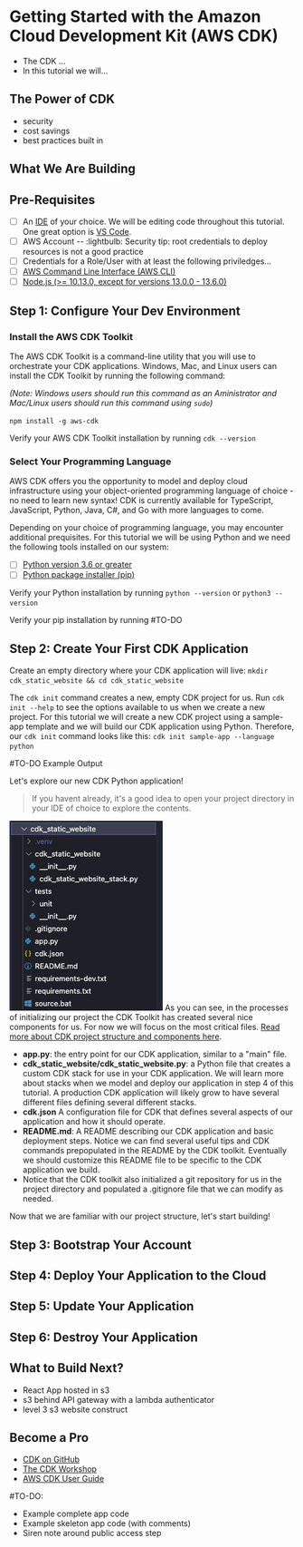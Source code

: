 # Getting Started with the Amazon Cloud Development Kit (AWS CDK)
- The CDK ...
- In this tutorial we will...

## The Power of CDK
- security
- cost savings
- best practices built in

## What We Are Building

## Pre-Requisites
- [ ] An [IDE](https://www.codecademy.com/article/what-is-an-ide) of your choice.  We will be editing code throughout this tutorial.  One great option is [VS Code](https://code.visualstudio.com/download).
- [ ] AWS Account
-- :lightbulb: Security tip: root credentials to deploy resources is not a good practice
- [ ] Credentials for a Role/User with at least the following priviledges...
- [ ] [AWS Command Line Interface (AWS CLI)](https://docs.aws.amazon.com/cli/latest/userguide/cli-chap-getting-started.html)
- [ ] [Node.js (>= 10.13.0, except for versions 13.0.0 - 13.6.0)](https://nodejs.org/en)

## Step 1: Configure Your Dev Environment
### Install the AWS CDK Toolkit
The AWS CDK Toolkit is a command-line utility that you will use to orchestrate your CDK applications.  Windows, Mac, and Linux users can install the CDK Toolkit by running the following command:

*(Note: Windows users should run this command as an Aministrator and Mac/Linux users should run this command using `sudo`)*

`npm install -g aws-cdk`

Verify your AWS CDK Toolkit installation by running 
`cdk --version`

### Select Your Programming Language
AWS CDK offers you the opportunity to model and deploy cloud infrastructure using your object-oriented programming language of choice - no need to learn new syntax!  CDK is currently available for TypeScript, JavaScript, Python, Java, C#, and Go with more languages to come.  

Depending on your choice of programming language, you may encounter additional prequisites.  For this tutorial we will be using Python and we need the following tools installed on our system:
- [ ] [Python version 3.6 or greater](https://www.python.org/downloads/)
- [ ] [Python package installer (pip)](https://pip.pypa.io/en/stable/installation/)

Verify your Python installation by running 
`python --version` or `python3 --version`

Verify your pip installation by running #TO-DO

## Step 2: Create Your First CDK Application
Create an empty directory where your CDK application will live:
`mkdir cdk_static_website && cd cdk_static_website`

The `cdk init` command creates a new, empty CDK project for us.  Run `cdk init --help` to see the options available to us when we create a new project.  For this tutorial we will create a new CDK project using a sample-app template and we will build our CDK application using Python.  Therefore, our `cdk init` command looks like this:
`cdk init sample-app --language python`

#TO-DO Example Output

Let's explore our new CDK Python application!
> If you havent already, it's a good idea to open your project directory in your IDE of choice to explore the contents. 

![image](readme-assets/cdk_python_project_structure.png)
As you can see, in the processes of initializing our project the CDK Toolkit has created several nice components for us.  For now we will focus on the most critical files.  [Read more about CDK project structure and components here](https://cdkworkshop.com/30-python/20-create-project/300-structure.html).
- **app.py**: the entry point for our CDK application, similar to a "main" file.
- **cdk_static_website/cdk_static_website.py**: a Python file that creates a custom CDK stack for use in your CDK application.  We will learn more about stacks when we model and deploy our application in step 4 of this tutorial.  A production CDK application will likely grow to have several different files defining several different stacks. 
- **cdk.json** A configuration file for CDK that defines several aspects of our application and how it should operate.  
- **README.md**: A README describing our CDK application and basic deployment steps.  Notice we can find several useful tips and CDK commands prepopulated in the README by the CDK toolkit.  Eventually we should customize this README file to be specific to the CDK application we build.
- Notice that the CDK toolkit also initialized a git repository for us in the project directory and populated a .gitignore file that we can modify as needed.

Now that we are familiar with our project structure, let's start building!

## Step 3: Bootstrap Your Account

## Step 4: Deploy Your Application to the Cloud 

## Step 5: Update Your Application

## Step 6: Destroy Your Application

## What to Build Next? 
- React App hosted in s3
- s3 behind API gateway with a lambda authenticator
- level 3 s3 website construct

## Become a Pro
- [CDK on GitHub](https://github.com/aws/aws-cdk)
- [The CDK Workshop](https://cdkworkshop.com/)
- [AWS CDK User Guide](https://docs.aws.amazon.com/CDK/latest/userguide)

#TO-DO:
- Example complete app code
- Example skeleton app code (with comments)
- Siren note around public access step 